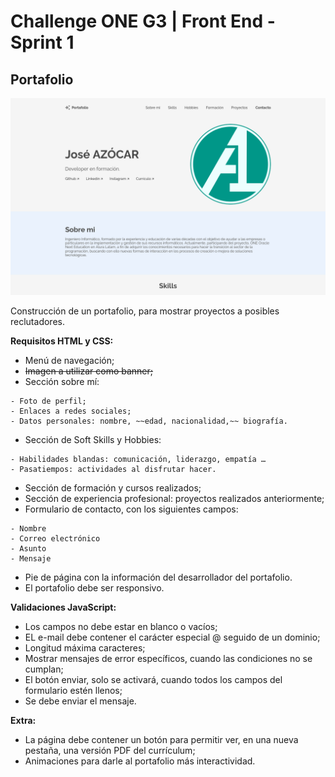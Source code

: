 # Challenge ONE G3 | Front End - Sprint 1

## Portafolio

<p align="center">
    <img width="600" heigth="600" src="https://github.com/azocarone/challenge-one-portafolio/blob/main/img/portafolio_print.png">
</p>

Construcción de un portafolio, para mostrar proyectos a posibles reclutadores.

**Requisitos HTML y CSS:**

- Menú de navegación;
- ~~Imagen a utilizar como banner;~~
- Sección sobre mí:

```
- Foto de perfil;
- Enlaces a redes sociales;
- Datos personales: nombre, ~~edad, nacionalidad,~~ biografía.
```

- Sección de Soft Skills y Hobbies:

```
- Habilidades blandas: comunicación, liderazgo, empatía …
- Pasatiempos: actividades al disfrutar hacer.
```

- Sección de formación y cursos realizados;
- Sección de experiencia profesional: proyectos realizados anteriormente;
- Formulario de contacto, con los siguientes campos:

```
- Nombre
- Correo electrónico
- Asunto
- Mensaje
```

- Pie de página con la información del desarrollador del portafolio.
- El portafolio debe ser responsivo.

**Validaciones JavaScript:**

- Los campos no debe estar en blanco o vacíos;
- EL e-mail debe contener el carácter especial @ seguido de un dominio;
- Longitud máxima caracteres;
- Mostrar mensajes de error específicos, cuando las condiciones no se cumplan;
- El botón enviar, solo se activará, cuando todos los campos del formulario estén llenos;
- Se debe enviar el mensaje.

**Extra:**

- La página debe contener un botón para permitir ver, en una nueva pestaña, una versión PDF del currículum;
- Animaciones para darle al portafolio más interactividad.